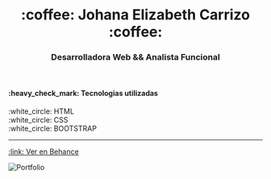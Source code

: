 <h1 align="center"> :coffee: Johana Elizabeth Carrizo :coffee:</h1>
<h3 align="center"> Desarrolladora Web && Analista Funcional </h3>
<br>
<h4>:heavy_check_mark: Tecnologias utilizadas</h4>
:white_circle: HTML <br>
:white_circle: CSS <br>
:white_circle: BOOTSTRAP <br>
<hr>
<a href="https://www.behance.net/gallery/162333265/Johana-Carrizo-Desarrolladora-web">:link: Ver en Behance</a>
<br>

![Portfolio](https://user-images.githubusercontent.com/94977362/215100721-99d0deee-2e04-4e1d-90a4-89bf1743b0a5.png)

